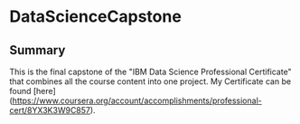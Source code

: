# DataScienceCapstone


## Summary
This is the final capstone of the "IBM Data Science Professional Certificate" that combines all the course content into one project. 
My Certificate can be found [here] (https://www.coursera.org/account/accomplishments/professional-cert/8YX3K3W9C857).
